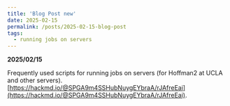 ```yaml
---
title: 'Blog Post new'
date: 2025-02-15
permalink: /posts/2025-02-15-blog-post
tags:
  - running jobs on servers
---
```


**2025/02/15**

Frequently used scripts for running jobs on servers (for Hoffman2 at UCLA and other servers).
[https://hackmd.io/@SPGA9m4SSHubNuygEYbraA/rJAfreEai](https://hackmd.io/@SPGA9m4SSHubNuygEYbraA/rJAfreEai).
